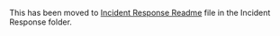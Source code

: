 This has been moved to [Incident Response Readme](https://github.com/department-of-veterans-affairs/va.gov-team/blob/master/products/identity/Incident%20Response/readme.md) file in the Incident Response folder.

